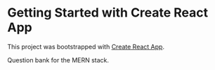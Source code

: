 # Getting Started with Create React App

This project was bootstrapped with [Create React App](https://github.com/facebook/create-react-app).

Question bank for the MERN stack.
